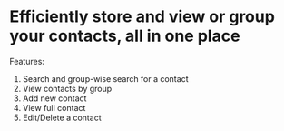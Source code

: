 # Efficiently store and view or group your contacts, all in one place

Features:

1. Search and group-wise search for a contact
2. View contacts by group
3. Add new contact
4. View full contact
5. Edit/Delete a contact
